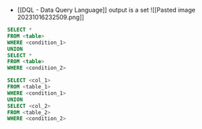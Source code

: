- [[DQL - Data Query Language]] output is a set
![[Pasted image 20231016232509.png]]

```SQL
SELECT *
FROM <table>
WHERE <condition_1>
UNION
SELECT *
FROM <table>
WHERE <condition_2>
```

```SQL
SELECT <col_1>
FROM <table_1>
WHERE <condition_1>
UNION
SELECT <col_2>
FROM <table_2>
WHERE <condition_2>
```
